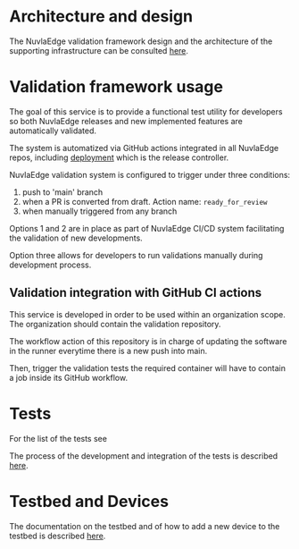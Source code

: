 # Architecture and design

The NuvlaEdge validation framework design and the architecture of the supporting 
infrastructure can be consulted [here](architecture/README.md). 

# Validation framework usage

The goal of this service is to provide a functional test utility for developers
so both NuvlaEdge releases and new implemented features are automatically
validated.

The system is automatized via GitHub actions integrated in all NuvlaEdge repos,
including [deployment](https://github.com/nuvlaedge/deployment) which is the
release controller.

NuvlaEdge validation system is configured to trigger under three conditions:
1. push to 'main' branch
2. when a PR is converted from draft. Action name: `ready_for_review`
3. when manually triggered from any branch

Options 1 and 2 are in place as part of NuvlaEdge CI/CD system facilitating the validation of new developments.

Option three allows for developers to run validations manually during development process.


## Validation integration with GitHub CI actions

This service is developed in order to be used within an organization scope. The
organization should contain the validation repository.

The workflow action of this repository is in charge of updating the software in
the runner everytime there is a new push into main.

Then, trigger the validation tests the required container will have to contain a
job inside its GitHub workflow.

# Tests

For the list of the tests see

The process of the development and integration of the tests is
described [here](tests/README.md).

# Testbed and Devices

The documentation on the testbed and of how to add a new device to the testbed is
described [here](testbed/README.md).
